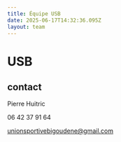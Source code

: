 ```yaml
---
title: Équipe USB
date: 2025-06-17T14:32:36.095Z
layout: team
---
```


# USB



## contact 

Pierre Huitric 

06 42 37 91 64

unionsportivebigoudene@gmail.com

